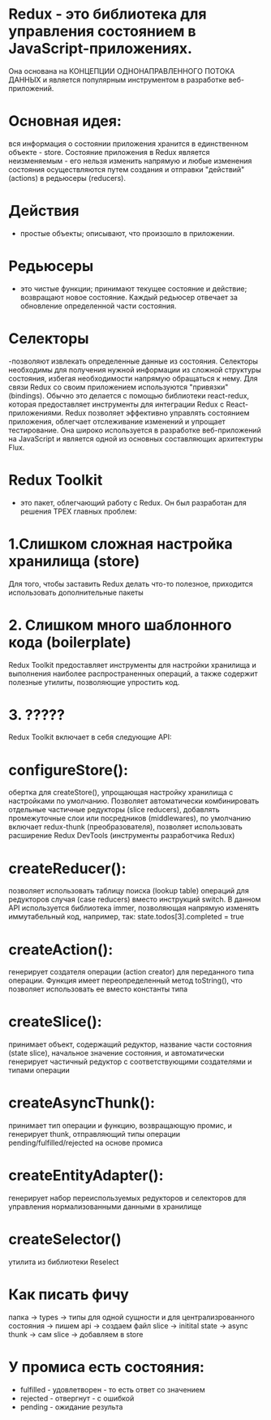 # Redux - это библиотека для управления состоянием в JavaScript-приложениях. 
  Она основана на КОНЦЕПЦИИ ОДНОНАПРАВЛЕННОГО ПОТОКА ДАННЫХ и является популярным инструментом в разработке веб-приложений.

# Основная идея: 
вся информация о состоянии приложения хранится в единственном объекте - store. 
Состояние приложения в Redux является неизменяемым - его нельзя изменить напрямую и любые изменения состояния осуществляются путем создания и отправки "действий" (actions) в редьюсеры (reducers).
# Действия 
- простые объекты; описывают, что произошло в приложении. 
# Редьюсеры 
- это чистые функции; 
принимают текущее состояние и действие;
возвращают новое состояние. 
Каждый редьюсер отвечает за обновление определенной части состояния.
# Селекторы 
-позволяют извлекать определенные данные из состояния. 
Селекторы необходимы для получения нужной информации из сложной структуры состояния,
избегая необходимости напрямую обращаться к нему.
Для связи Redux со своим приложением используются "привязки" (bindings). 
Обычно это делается с помощью библиотеки react-redux, которая предоставляет инструменты для интеграции Redux с React-приложениями.
Redux позволяет эффективно управлять состоянием приложения, облегчает отслеживание изменений и упрощает тестирование. Она широко используется в разработке веб-приложений на JavaScript и является одной из основных составляющих архитектуры Flux.

# Redux Toolkit 
- это пакет, облегчающий работу с Redux. Он был разработан для решения ТРЕХ главных проблем:
# 1.Слишком сложная настройка хранилища (store) 
Для того, чтобы заставить Redux делать что-то полезное, приходится использовать дополнительные пакеты
# 2. Слишком много шаблонного кода (boilerplate) 
Redux Toolkit предоставляет инструменты для настройки хранилища и выполнения наиболее распространенных операций, а также содержит полезные утилиты, позволяющие упростить код.
# 3. ?????

Redux Toolkit включает в себя следующие API:
# configureStore(): 
обертка для createStore(), упрощающая настройку хранилища с настройками по умолчанию. Позволяет автоматически комбинировать отдельные частичные редукторы (slice reducers), добавлять промежуточные слои или посредников (middlewares), по умолчанию включает redux-thunk (преобразователя), позволяет использовать расширение Redux DevTools (инструменты разработчика Redux)
# createReducer(): 
позволяет использовать таблицу поиска (lookup table) операций для редукторов случая (case reducers) вместо инструкций switch. В данном API используется библиотека immer, позволяющая напрямую изменять иммутабельный код, например, так: 
state.todos[3].completed = true
# createAction(): 
генерирует создателя операции (action creator) для переданного типа операции. Функция имеет переопределенный метод toString(), что позволяет использовать ее вместо константы типа
# createSlice(): 
принимает объект, содержащий редуктор, название части состояния (state slice), начальное значение состояния, и автоматически генерирует частичный редуктор с соответствующими создателями и типами операции
# createAsyncThunk(): 
принимает тип операции и функцию, возвращающую промис, и генерирует thunk, отправляющий типы операции pending/fulfilled/rejected на основе промиса
# createEntityAdapter(): 
генерирует набор переиспользуемых редукторов и селекторов для управления нормализованными данными в хранилище
# createSelector() 
 утилита из библиотеки Reselect

# Как писать фичу
 папка -> types -> типы для одной сущности и для централизрованного состояния
 -> пишем api 
 -> создаем файл slice 
 -> initital state 
 -> async thunk 
 -> сам slice 
 -> добавляем в store

# У промиса есть состояния:
  - fulfilled - удовлетворен - то есть ответ со значением
  - rejected - отвергнут - с ошибкой
  - pending - ожидание результа
